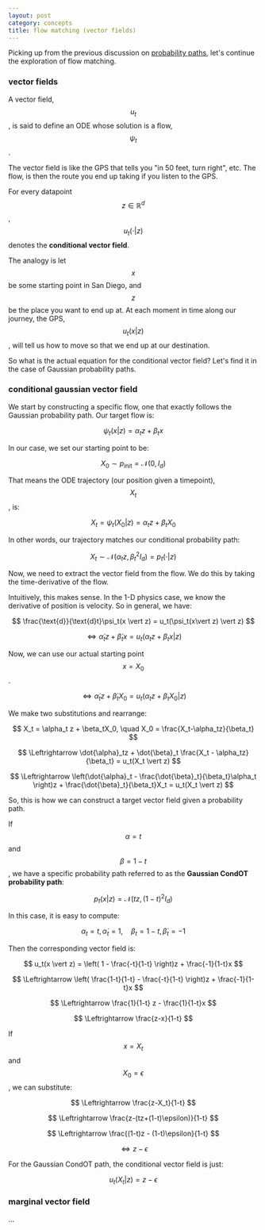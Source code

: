 ```yaml
---
layout: post
category: concepts
title: flow matching (vector fields)
---
```


Picking up from the previous discussion on [probability paths](flowmatching-probpaths.html), let's continue the exploration of flow matching.

### vector fields
A vector field, $$u_t$$, is said to define an ODE whose solution is a flow, $$\psi_t$$.

The vector field is like the GPS that tells you "in 50 feet, turn right", etc. The flow, is then the route you end up taking if you listen to the GPS.

For every datapoint $$z \in \mathbb{R}^d$$, $$u_t( \cdot \vert z)$$ denotes the **conditional vector field**.

The analogy is let $$x$$ be some starting point in San Diego, and $$z$$ be the place you want to end up at. At each moment in time along our journey, the GPS, $$u_t(x \vert z)$$, will tell us how to move so that we end up at our destination.

So what is the actual equation for the conditional vector field? Let's find it in the case of Gaussian probability paths.

### conditional gaussian vector field
We start by constructing a specific flow, one that exactly follows the Gaussian probability path. Our target flow is:

$$
\psi_t(x \vert z) = \alpha_t z + \beta_t x
$$

In our case, we set our starting point to be:

$$
X_0 \sim p_\text{init} = \mathcal{N}(0,I_d)
$$

That means the ODE trajectory (our position given a timepoint), $$X_t$$, is:

$$
X_t = \psi_t(X_0 \vert z) = \alpha_t z + \beta_t X_0
$$

In other words, our trajectory matches our conditional probability path:

$$
X_t \sim \mathcal{N}(\alpha_tz, \beta_t^2I_d) = p_t(\cdot \vert z)
$$

Now, we need to extract the vector field from the flow. We do this by taking the time-derivative of the flow.

Intuitively, this makes sense. In the 1-D physics case, we know the derivative of position is velocity. So in general, we have:

$$
\frac{\text{d}}{\text{d}t}\psi_t(x \vert z) = u_t(\psi_t(x\vert z) \vert z)
$$

$$
\Leftrightarrow \dot{\alpha}_tz + \dot{\beta}_tx = u_t(\alpha_t z + \beta_tx \vert z)
$$

Now, we can use our actual starting point $$x = X_0$$.

$$
\Leftrightarrow \dot{\alpha}_tz + \dot{\beta}_tX_0 = u_t(\alpha_t z + \beta_tX_0 \vert z)
$$

We make two substitutions and rearrange: 

$$
X_t = \alpha_t z + \beta_tX_0, \quad X_0 = \frac{X_t-\alpha_tz}{\beta_t}
$$

$$
\Leftrightarrow \dot{\alpha}_tz + \dot{\beta}_t \frac{X_t - \alpha_tz}{\beta_t} = u_t(X_t \vert z)
$$

$$
\Leftrightarrow \left(\dot{\alpha}_t - \frac{\dot{\beta}_t}{\beta_t}\alpha_t \right)z + \frac{\dot{\beta}_t}{\beta_t}X_t = u_t(X_t \vert z)
$$

So, this is how we can construct a target vector field given a probability path.


If $$\alpha=t$$ and $$\beta=1-t$$, we have a specific probability path referred to as the **Gaussian CondOT probability path**:

$$
p_t(x|z) = \mathcal{N}(tz, (1-t)^2I_d)
$$

In this case, it is easy to compute:

$$
\alpha_t = t, \dot{\alpha}_t = 1, \quad \beta_t=1-t, \dot{\beta}_t = -1
$$

Then the corresponding vector field is:

$$
u_t(x \vert z) = \left( 1 - \frac{-t}{1-t} \right)z + \frac{-1}{1-t}x
$$

$$
\Leftrightarrow \left( \frac{1-t}{1-t} - \frac{-t}{1-t} \right)z + \frac{-1}{1-t}x
$$

$$
\Leftrightarrow \frac{1}{1-t} z - \frac{1}{1-t}x
$$

$$
\Leftrightarrow \frac{z-x}{1-t}
$$

If $$x=X_t$$ and $$X_0 = \epsilon$$, we can substitute:

$$
\Leftrightarrow \frac{z-X_t}{1-t}
$$

$$
\Leftrightarrow \frac{z-(tz+(1-t)\epsilon)}{1-t}
$$

$$
\Leftrightarrow \frac{(1-t)z - (1-t)\epsilon}{1-t}
$$

$$
\Leftrightarrow z - \epsilon
$$

For the Gaussian CondOT path, the conditional vector field is just:

$$
u_t(X_t \vert z) = z-\epsilon
$$

### marginal vector field
...